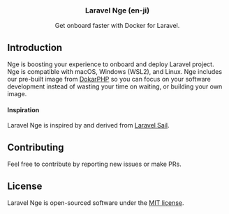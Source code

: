 <div>
    <h3 align="center">Laravel Nge (en-ji)</h3>
    <p align="center">Get onboard faster with Docker for Laravel.</p>
</div>

## Introduction

Nge is boosting your experience to onboard and deploy Laravel project. Nge is compatible with macOS, Windows (WSL2), and Linux. Nge includes our pre-built image from [DokarPHP](https://github.com/digital-entropy/dokar-php) so you can focus on your software development instead of wasting your time on waiting, or building your own image.

#### Inspiration

Laravel Nge is inspired by and derived from [Laravel Sail](https://github.com/shipping-docker/vessel).

## Contributing

Feel free to contribute by reporting new issues or make PRs.

## License

Laravel Nge is open-sourced software under the [MIT license](LICENSE.md).
